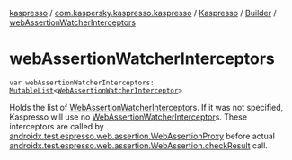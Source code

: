 [kaspresso](../../../index.md) / [com.kaspersky.kaspresso.kaspresso](../../index.md) / [Kaspresso](../index.md) / [Builder](index.md) / [webAssertionWatcherInterceptors](./web-assertion-watcher-interceptors.md)

# webAssertionWatcherInterceptors

`var webAssertionWatcherInterceptors: `[`MutableList`](https://kotlinlang.org/api/latest/jvm/stdlib/kotlin.collections/-mutable-list/index.html)`<`[`WebAssertionWatcherInterceptor`](../../../com.kaspersky.kaspresso.interceptors.watcher.view/-web-assertion-watcher-interceptor/index.md)`>`

Holds the list of [WebAssertionWatcherInterceptor](../../../com.kaspersky.kaspresso.interceptors.watcher.view/-web-assertion-watcher-interceptor/index.md)s.
If it was not specified, Kaspresso will use no [WebAssertionWatcherInterceptor](../../../com.kaspersky.kaspresso.interceptors.watcher.view/-web-assertion-watcher-interceptor/index.md)s.
These interceptors are called by [androidx.test.espresso.web.assertion.WebAssertionProxy](../../../androidx.test.espresso.web.assertion/-web-assertion-proxy/index.md)
before actual [androidx.test.espresso.web.assertion.WebAssertion.checkResult](#) call.

